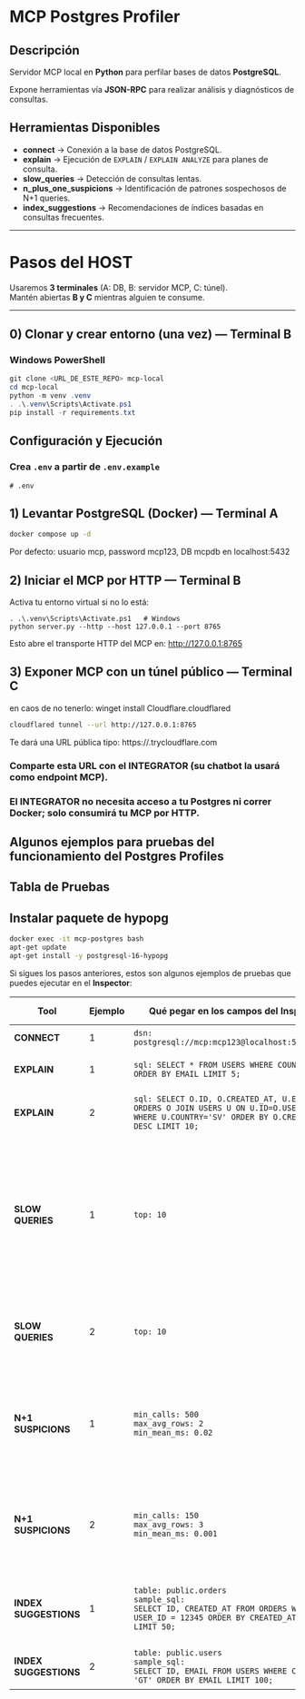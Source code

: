 # MCP Postgres Profiler

## Descripción

Servidor MCP local en **Python** para perfilar bases de datos **PostgreSQL**.

Expone herramientas vía **JSON-RPC** para realizar análisis y diagnósticos de consultas.

## Herramientas Disponibles

- **connect** → Conexión a la base de datos PostgreSQL.
- **explain** → Ejecución de `EXPLAIN` / `EXPLAIN ANALYZE` para planes de consulta.
- **slow_queries** → Detección de consultas lentas.
- **n_plus_one_suspicions** → Identificación de patrones sospechosos de N+1 queries.
- **index_suggestions** → Recomendaciones de índices basadas en consultas frecuentes.

---

# Pasos del HOST

Usaremos **3 terminales** (A: DB, B: servidor MCP, C: túnel).  
Mantén abiertas **B y C** mientras alguien te consume.

---

## 0) Clonar y crear entorno (una vez) — Terminal B

### Windows PowerShell

```powershell
git clone <URL_DE_ESTE_REPO> mcp-local
cd mcp-local
python -m venv .venv
. .\.venv\Scripts\Activate.ps1
pip install -r requirements.txt
```

## Configuración y Ejecución

### Crea `.env` a partir de `.env.example`

```env
# .env
```

## 1) Levantar PostgreSQL (Docker) — Terminal A

```bash
docker compose up -d
```

Por defecto: usuario mcp, password mcp123, DB mcpdb en localhost:5432

## 2) Iniciar el MCP por HTTP — Terminal B

Activa tu entorno virtual si no lo está:

```
. .\.venv\Scripts\Activate.ps1   # Windows
python server.py --http --host 127.0.0.1 --port 8765
```

Esto abre el transporte HTTP del MCP en: http://127.0.0.1:8765

## 3) Exponer  MCP con un túnel público — Terminal C
en caos de no tenerlo: winget install Cloudflare.cloudflared
```bash
cloudflared tunnel --url http://127.0.0.1:8765
```

Te dará una URL pública tipo: https://<algo>.trycloudflare.com

### Comparte esta URL con el INTEGRATOR (su chatbot la usará como endpoint MCP).

### El INTEGRATOR no necesita acceso a tu Postgres ni correr Docker; solo consumirá tu MCP por HTTP.

## Algunos ejemplos para pruebas del funcionamiento del Postgres Profiles

## Tabla de Pruebas

## Instalar paquete de hypopg

```bash
docker exec -it mcp-postgres bash
apt-get update
apt-get install -y postgresql-16-hypopg
```

Si sigues los pasos anteriores, estos son algunos ejemplos de pruebas que puedes ejecutar en el **Inspector**:

| **Tool**              | **Ejemplo** | **Qué pegar en los campos del Inspector**                                                                                                        | **Toggles**                                | **(Opcional) comandos en terminal**                                                                                                                                                                                                                                                                                                                                         | **Qué deberías ver**                                                                                  |
| --------------------- | ----------- | ------------------------------------------------------------------------------------------------------------------------------------------------ | ------------------------------------------ | --------------------------------------------------------------------------------------------------------------------------------------------------------------------------------------------------------------------------------------------------------------------------------------------------------------------------------------------------------------------------- | ----------------------------------------------------------------------------------------------------- |
| **CONNECT**           | 1           | `dsn: postgresql://mcp:mcp123@localhost:5432/mcpdb`                                                                                              | —                                          | —                                                                                                                                                                                                                                                                                                                                                                           | `connected: true`, versión, extensiones                                                               |
| **EXPLAIN**           | 1           | `sql: SELECT * FROM USERS WHERE COUNTRY='GT' ORDER BY EMAIL LIMIT 5;`                                                                            | ANALYZE ON, BUFFERS ON, TIMING ON          | —                                                                                                                                                                                                                                                                                                                                                                           | Plan JSON con nodo **LIMIT/SORT**; `actual_rows=5`                                                    |
| **EXPLAIN**           | 2           | `sql: SELECT O.ID, O.CREATED_AT, U.EMAIL FROM ORDERS O JOIN USERS U ON U.ID=O.USER_ID WHERE U.COUNTRY='SV' ORDER BY O.CREATED_AT DESC LIMIT 10;` | ANALYZE ON, BUFFERS ON, TIMING ON          | —                                                                                                                                                                                                                                                                                                                                                                           | Join (**NESTED LOOP / HASH JOIN**) y orden por índice si existe                                       |
| **SLOW QUERIES**      | 1           | `top: 10`                                                                                                                                        | —                                          | **Reset (opcional):**<br>`docker exec -it mcp-postgres psql -U mcp -d mcpdb -c "SELECT PG_STAT_STATEMENTS_RESET();"`<br><br>**Carga ligera:**<br>`docker exec -it mcp-postgres psql -U mcp -d mcpdb -c "DO $$ BEGIN FOR i IN 1..400 LOOP PERFORM O.ID FROM ORDERS O JOIN USERS U ON U.ID=U.ID WHERE U.COUNTRY='SV' ORDER BY O.CREATED_AT DESC LIMIT 10; END LOOP; END $$;"` | Lista de queries con `calls`, `mean_ms`, `rows` (requiere **pg_stat_statements**)                     |
| **SLOW QUERIES**      | 2           | `top: 10`                                                                                                                                        | —                                          | **Carga en USERS:**<br>`docker exec -it mcp-postgres psql -U mcp -d mcpdb -c "DO $$ BEGIN FOR i IN 1..600 LOOP PERFORM 1 FROM USERS WHERE COUNTRY='GT' ORDER BY EMAIL LIMIT 5; END LOOP; END $$;"`                                                                                                                                                                          | Entradas normalizadas tipo `SELECT … WHERE COUNTRY=$? ORDER BY … LIMIT $?` con muchos **calls**       |
| **N+1 SUSPICIONS**    | 1           | `min_calls: 500`<br>`max_avg_rows: 2`<br>`min_mean_ms: 0.02`                                                                                     | —                                          | **Carga N+1 “más lenta”:**<br>`docker exec -it mcp-postgres psql -U mcp -d mcpdb -c "DO $$ DECLARE r RECORD; BEGIN FOR r IN SELECT ID FROM ORDERS ORDER BY ID DESC LIMIT 2000 LOOP PERFORM 1 FROM ORDER_ITEMS WHERE ORDER_ID = r.ID ORDER BY PRODUCT LIMIT 1; END LOOP; END $$;"`                                                                                           | Detecta plantilla SELECT … FROM users WHERE id = ? FOR KEY SHARE (bajo avg_rows ≈ 1, mean_ms ≥ 0.002) |
| **N+1 SUSPICIONS**    | 2           | `min_calls: 150`<br>`max_avg_rows: 3`<br>`min_mean_ms: 0.001`                                                                                    | —                                          | **Carga N+1 básica:**<br>`docker exec -it mcp-postgres psql -U mcp -d mcpdb -c "DO $$ DECLARE r RECORD; BEGIN FOR r IN SELECT ID FROM ORDERS ORDER BY ID DESC LIMIT 2000 LOOP PERFORM 1 FROM ORDER_ITEMS WHERE ORDER_ID = r.ID LIMIT 1; END LOOP; END $$;"`                                                                                                                 | Detecta N+1                                                                                           |
| **INDEX SUGGESTIONS** | 1           | `table: public.orders`<br>`sample_sql:`<br>`SELECT ID, CREATED_AT FROM ORDERS WHERE USER_ID = 12345 ORDER BY CREATED_AT DESC LIMIT 50;`          | validate_with_hypopg ON (si tienes hypopg) | **Habilitar HypoPG (una vez):**<br>`docker exec -it mcp-postgres psql -U mcp -d mcpdb -c "CREATE EXTENSION IF NOT EXISTS HYPOPG;"`                                                                                                                                                                                                                                          | Sugerencia esperable: **ON public.orders (user_id, created_at DESC) [INCLUDE (id)]**                  |
| **INDEX SUGGESTIONS** | 2           | `table: public.users`<br>`sample_sql:`<br>`SELECT ID, EMAIL FROM USERS WHERE COUNTRY = 'GT' ORDER BY EMAIL LIMIT 100;`                           | validate_with_hypopg ON                    | —                                                                                                                                                                                                                                                                                                                                                                           | Sugerencia esperable en `public.users (country, email)`                                               |
